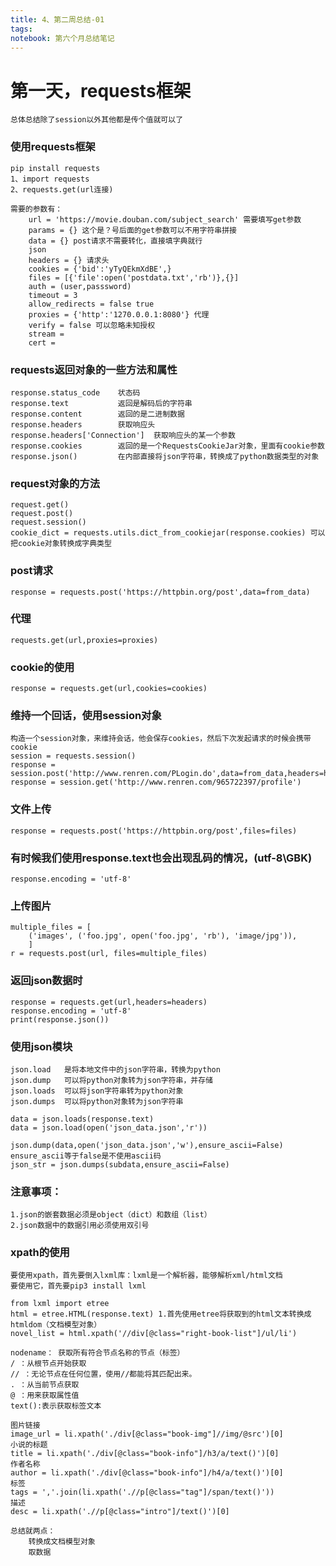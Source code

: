 ```yaml
---
title: 4、第二周总结-01
tags: 
notebook: 第六个月总结笔记
---
```



# 第一天，requests框架
    总体总结除了session以外其他都是传个值就可以了
### 使用requests框架
    pip install requests
    1、import requests
    2、requests.get(url连接)

    需要的参数有：
        url = 'https://movie.douban.com/subject_search' 需要填写get参数
        params = {} 这个是？号后面的get参数可以不用字符串拼接
        data = {} post请求不需要转化，直接填字典就行
        json
        headers = {} 请求头
        cookies = {'bid':'yTyQEkmXdBE',}
        files = [{'file':open('postdata.txt','rb')},{}]
        auth = (user,passsword)
        timeout = 3
        allow_redirects = false true
        proxies = {'http':'1270.0.0.1:8080'} 代理
        verify = false 可以忽略未知授权
        stream = 
        cert = 
### requests返回对象的一些方法和属性
    response.status_code    状态码
    response.text           返回是解码后的字符串
    response.content        返回的是二进制数据
    response.headers        获取响应头
    response.headers['Connection']  获取响应头的某一个参数
    response.cookies        返回的是一个RequestsCookieJar对象，里面有cookie参数
    response.json()         在内部直接将json字符串，转换成了python数据类型的对象
### request对象的方法
    request.get()
    request.post()
    request.session()
    cookie_dict = requests.utils.dict_from_cookiejar(response.cookies) 可以把cookie对象转换成字典类型

### post请求
    response = requests.post('https://httpbin.org/post',data=from_data)

### 代理
    requests.get(url,proxies=proxies)

### cookie的使用
    response = requests.get(url,cookies=cookies)
### 维持一个回话，使用session对象
    构造一个session对象，来维持会话，他会保存cookies，然后下次发起请求的时候会携带cookie
    session = requests.session()
    response = session.post('http://www.renren.com/PLogin.do',data=from_data,headers=headers)
    response = session.get('http://www.renren.com/965722397/profile')
### 文件上传
    response = requests.post('https://httpbin.org/post',files=files)
###  有时候我们使用response.text也会出现乱码的情况，(utf-8\GBK)
    response.encoding = 'utf-8' 
### 上传图片
    multiple_files = [
        ('images', ('foo.jpg', open('foo.jpg', 'rb'), 'image/jpg')),
        ]
    r = requests.post(url, files=multiple_files)
### 返回json数据时
    response = requests.get(url,headers=headers)
    response.encoding = 'utf-8'
    print(response.json())
    

### 使用json模块
    json.load   是将本地文件中的json字符串，转换为python
    json.dump   可以将python对象转为json字符串，并存储
    json.loads  可以将json字符串转为python对象
    json.dumps  可以将python对象转为json字符串

    data = json.loads(response.text)
    data = json.load(open('json_data.json','r'))

    json.dump(data,open('json_data.json','w'),ensure_ascii=False) ensure_ascii等于false是不使用ascii码
    json_str = json.dumps(subdata,ensure_ascii=False)
### 注意事项：
    1.json的嵌套数据必须是object（dict）和数组（list）
    2.json数据中的数据引用必须使用双引号
### xpath的使用
    要使用xpath，首先要倒入lxml库：lxml是一个解析器，能够解析xml/html文档
    要使用它，首先要pip3 install lxml

    from lxml import etree
    html = etree.HTML(response.text) 1.首先使用etree将获取到的html文本转换成htmldom（文档模型对象）
    novel_list = html.xpath('//div[@class="right-book-list"]/ul/li')

    nodename： 获取所有符合节点名称的节点（标签）
    / ：从根节点开始获取
    // ：无论节点在任何位置，使用//都能将其匹配出来。
    . ：从当前节点获取
    @ ：用来获取属性值
    text():表示获取标签文本

    图片链接
    image_url = li.xpath('./div[@class="book-img"]//img/@src')[0]
    小说的标题
    title = li.xpath('./div[@class="book-info"]/h3/a/text()')[0]
    作者名称
    author = li.xpath('./div[@class="book-info"]/h4/a/text()')[0]
    标签
    tags = ','.join(li.xpath('.//p[@class="tag"]/span/text()'))
    描述
    desc = li.xpath('.//p[@class="intro"]/text()')[0]

    总结就两点：
        转换成文档模型对象
        取数据